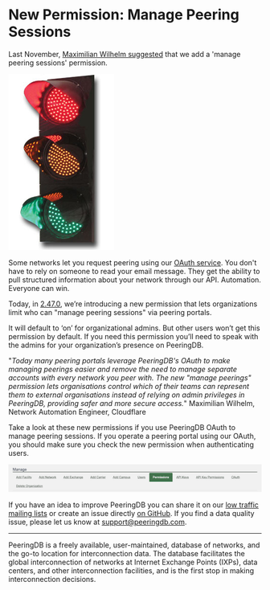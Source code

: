 # New Permission: Manage Peering Sessions

Last November, [Maximilian Wilhelm suggested](https://github.com/peeringdb/peeringdb/issues/1290) that we add a 'manage peering sessions' permission. 

![Traffic lights](images/LED_Traffic_Light.jpg)

Some networks let you request peering using our [OAuth service](https://docs.peeringdb.com/oauth/). You don't have to rely on someone to read your email message. They get the ability to pull structured information about your network through our API. Automation. Everyone can win.

Today, in [2.47.0](https://docs.peeringdb.com/release_notes/), we’re introducing a new permission that lets organizations limit who can "manage peering sessions" via peering portals.

It will default to ‘on’ for organizational admins. But other users won’t get this permission by default. If you need this permission you’ll need to speak with the admins for your organization’s presence on PeeringDB.

"*Today many peering portals leverage PeeringDB's OAuth to make managing peerings easier and remove the need to manage separate accounts with every network you peer with. The new "manage peerings" permission lets organisations control which of their teams can represent them to external organisations instead of relying on admin privileges in PeeringDB, providing safer and more secure access.*"
Maximilian Wilhelm, Network Automation Engineer, Cloudflare

Take a look at these new permissions if you use PeeringDB OAuth to manage peering sessions. If you operate a peering portal using our OAuth, you should make sure you check the new permission when authenticating users.

![User permissions control tab](images/use_permission_control.png)

If you have an idea to improve PeeringDB you can share it on our [low traffic mailing lists](https://docs.peeringdb.com/#mailing-lists) or create an issue directly [on GitHub](https://github.com/peeringdb/peeringdb). If you find a data quality issue, please let us know at [support@peeringdb.com](mailto:support@peeringdb.com).

--- 

PeeringDB is a freely available, user-maintained, database of networks, and the go-to location for interconnection data. The database facilitates the global interconnection of networks at Internet Exchange Points (IXPs), data centers, and other interconnection facilities, and is the first stop in making interconnection decisions.

